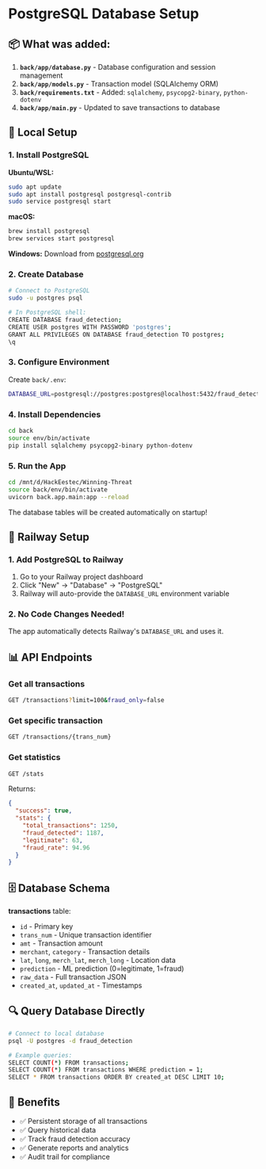# PostgreSQL Database Setup

## 📦 What was added:

1. **`back/app/database.py`** - Database configuration and session management
2. **`back/app/models.py`** - Transaction model (SQLAlchemy ORM)
3. **`back/requirements.txt`** - Added: `sqlalchemy`, `psycopg2-binary`, `python-dotenv`
4. **`back/app/main.py`** - Updated to save transactions to database

## 🚀 Local Setup

### 1. Install PostgreSQL

**Ubuntu/WSL:**
```bash
sudo apt update
sudo apt install postgresql postgresql-contrib
sudo service postgresql start
```

**macOS:**
```bash
brew install postgresql
brew services start postgresql
```

**Windows:**
Download from [postgresql.org](https://www.postgresql.org/download/windows/)

### 2. Create Database

```bash
# Connect to PostgreSQL
sudo -u postgres psql

# In PostgreSQL shell:
CREATE DATABASE fraud_detection;
CREATE USER postgres WITH PASSWORD 'postgres';
GRANT ALL PRIVILEGES ON DATABASE fraud_detection TO postgres;
\q
```

### 3. Configure Environment

Create `back/.env`:
```bash
DATABASE_URL=postgresql://postgres:postgres@localhost:5432/fraud_detection
```

### 4. Install Dependencies

```bash
cd back
source env/bin/activate
pip install sqlalchemy psycopg2-binary python-dotenv
```

### 5. Run the App

```bash
cd /mnt/d/HackEestec/Winning-Threat
source back/env/bin/activate
uvicorn back.app.main:app --reload
```

The database tables will be created automatically on startup!

## 🚂 Railway Setup

### 1. Add PostgreSQL to Railway

1. Go to your Railway project dashboard
2. Click "New" → "Database" → "PostgreSQL"
3. Railway will auto-provide the `DATABASE_URL` environment variable

### 2. No Code Changes Needed!

The app automatically detects Railway's `DATABASE_URL` and uses it.

## 📊 API Endpoints

### Get all transactions
```bash
GET /transactions?limit=100&fraud_only=false
```

### Get specific transaction
```bash
GET /transactions/{trans_num}
```

### Get statistics
```bash
GET /stats
```

Returns:
```json
{
  "success": true,
  "stats": {
    "total_transactions": 1250,
    "fraud_detected": 1187,
    "legitimate": 63,
    "fraud_rate": 94.96
  }
}
```

## 🗄️ Database Schema

**transactions** table:
- `id` - Primary key
- `trans_num` - Unique transaction identifier
- `amt` - Transaction amount
- `merchant`, `category` - Transaction details
- `lat`, `long`, `merch_lat`, `merch_long` - Location data
- `prediction` - ML prediction (0=legitimate, 1=fraud)
- `raw_data` - Full transaction JSON
- `created_at`, `updated_at` - Timestamps

## 🔍 Query Database Directly

```bash
# Connect to local database
psql -U postgres -d fraud_detection

# Example queries:
SELECT COUNT(*) FROM transactions;
SELECT COUNT(*) FROM transactions WHERE prediction = 1;
SELECT * FROM transactions ORDER BY created_at DESC LIMIT 10;
```

## 🎯 Benefits

- ✅ Persistent storage of all transactions
- ✅ Query historical data
- ✅ Track fraud detection accuracy
- ✅ Generate reports and analytics
- ✅ Audit trail for compliance

